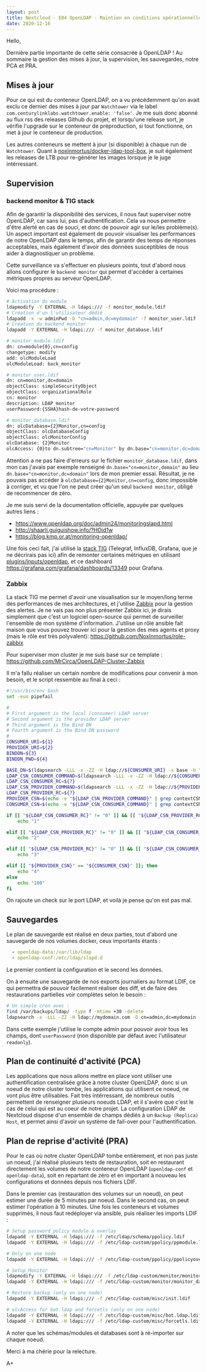 ```yaml
---
layout: post
title: Nextcloud - E04 OpenLDAP - Maintien en conditions opérationnelles
date: 2020-12-16
---
```


Hello,

Dernière partie importante de cette série consacrée à OpenLDAP ! Au sommaire la gestion des mises à jour, la supervision, les sauvegardes, notre PCA et PRA.

## Mises à jour

Pour ce qui est du conteneur OpenLDAP, on a vu précédemment qu'on avait exclu ce dernier des mises à jour par `Watchtower` via le label `com.centurylinklabs.watchtower.enable: 'false'`. Je me suis donc abonné au flux rss des releases Github du projet, et lorsqu'une release sort, je vérifie l'upgrade sur le conteneur de préproduction, si tout fonctionne, on met à jour le conteneur de production.

Les autres conteneurs se mettent à jour (si disponible) à chaque run de `Watchtower`. Quant à [noxinmortus/docker-ldap-tool-box](https://github.com/NoxInmortus/docker-ldap-tool-box), je suit également les releases de LTB pour re-générer les images lorsque je le juge intérressant.

## Supervision
### backend monitor & TIG stack
Afin de garantir la disponibilité des services, il nous faut superviser notre OpenLDAP, car sans lui, pas d'authentification. Cela va nous permettre d'être alerté en cas de souci, et donc de pouvoir agir sur le/les problème(s). Un aspect important est également de pouvoir visualiser les performances de notre OpenLDAP dans le temps, afin de garantir des temps de réponses acceptables, mais également d'avoir des données susceptibles de nous aider à diagnostiquer un problème.

Cette surveillance va s'effectuer en plusieurs points, tout d'abord nous allons configurer le `backend monitor` qui permet d'accéder à certaines métriques propres au serveur OpenLDAP.

Voici ma procédure :
```bash
# Activation du module
ldapmodify -Y EXTERNAL -H ldapi:/// -f monitor_module.ldif
# Création d'un l'utilisateur dédié
ldapadd -x -w adminPwd -D "cn=admin,dc=mydomain" -f monitor_user.ldif
# Création du backend monitor
ldapadd -Y EXTERNAL -H ldapi:/// -f monitor_database.ldif

# monitor_module.ldif
dn: cn=module{0},cn=config
changetype: modify
add: olcModuleLoad
olcModuleLoad: back_monitor

# monitor_user.ldif
dn: cn=monitor,dc=domain
objectClass: simpleSecurityObject
objectClass: organizationalRole
cn: monitor
description: LDAP monitor
userPassword:{SSHA}hash-de-votre-password

# monitor_database.ldif
dn: olcDatabase={2}Monitor,cn=config
objectClass: olcDatabaseConfig
objectClass: olcMonitorConfig
olcDatabase: {2}Monitor
olcAccess: {0}to dn.subtree="cn=Monitor" by dn.base="cn=monitor,dc=domain" read by * none
```

Attention a ne pas faire d'erreurs sur le fichier `monitor_database.ldif`, dans mon cas j'avais par exemple renseigné `dn.base="cn=monitor,domain"` au lieu `dn.base="cn=monitor,dc=domain"` lors de mon premier essai. Résultat, je ne pouvais pas accéder à `olcDatabase={2}Monitor,cn=config`, donc impossible à corriger, et vu que l'on ne peut créer qu'un seul `backend monitor`, obligé de recommencer de zéro.

Je me suis servi de la documentation officielle, appuyée par quelques autres liens :

- <https://www.openldap.org/doc/admin24/monitoringslapd.html>
- <http://shaarli.guiguishow.info/?HOid1w>
- <https://blog.kmp.or.at/monitoring-openldap/>

Une fois ceci fait, j'ai utilisé la [stack TIG](https://www.techrepublic.com/article/how-to-install-a-tig-stack-on-ubuntu-18-04/) (Telegraf, InfluxDB, Grafana, que je ne décrirais pas ici) afin de remonter certaines métriques en utilisant [plugins/inputs/openldap](https://github.com/influxdata/telegraf/tree/master/plugins/inputs/openldap), et ce dashboard <https://grafana.com/grafana/dashboards/13349> pour Grafana.

### Zabbix
La stack TIG me permet d'avoir une visualisation sur le moyen/long terme des performances de mes architectures, et j'utilise [Zabbix](https://www.zabbix.com/) pour la gestion des alertes. Je ne vais pas non plus présenter Zabbix ici, je dirais simplement que c'est un logiciel open-source qui permet de surveiller l'ensemble de mon système d'information. J'utilise un rôle ansible fait maison que vous pouvez trouver ici pour la gestion des mes agents et proxy (mais le rôle est très polyvalent): <https://github.com/NoxInmortus/role-zabbix>

Pour superviser mon cluster je me suis basé sur ce template : <https://github.com/MrCirca/OpenLDAP-Cluster-Zabbix>

Il m'a fallu réaliser un certain nombre de modifications pour convenir à mon besoin, et le script ressemble au final à ceci :
```bash
#!/usr/bin/env bash
set -euo pipefail

#
# First argument is the local (consumer) LDAP server
# Second argument is the provider LDAP server
# Third argument is the Bind DN
# Fourth argument is the Bind DN password
#
CONSUMER_URI=${1}
PROVIDER_URI=${2}
BINDDN=${3}
BINDDN_PWD=${4}

BASE_DN=$(ldapsearch -LLL -x -ZZ -H ldap://${CONSUMER_URI} -s base -b "" "namingContexts" 2> /dev/null | grep namingContexts | awk '{ print $2 }')
LDAP_CSN_CONSUMER_COMMAND=$(ldapsearch -LLL -x -ZZ -H ldap://${CONSUMER_URI} -D "${BINDDN}" -w "${BINDDN_PWD}" -s base -b "${BASE_DN}" contextCSN 2> /dev/null)
LDAP_CSN_CONSUMER_RC=${?}
LDAP_CSN_PROVIDER_COMMAND=$(ldapsearch -LLL -x -ZZ -H ldap://${PROVIDER_URI} -D "${BINDDN}" -w "${BINDDN_PWD}" -s base -b "${BASE_DN}" contextCSN 2> /dev/null)
LDAP_CSN_PROVIDER_RC=${?}
PROVIDER_CSN=$(echo -e "${LDAP_CSN_PROVIDER_COMMAND}" | grep contextCSN | cut -d " " -f 2)
CONSUMER_CSN=$(echo -e "${LDAP_CSN_CONSUMER_COMMAND}" | grep contextCSN | cut -d " " -f 2)

if [[ "${LDAP_CSN_CONSUMER_RC}" != "0" ]] && [[ "${LDAP_CSN_PROVIDER_RC}" == "0" ]]; then
 	echo "1"

elif [[ "${LDAP_CSN_PROVIDER_RC}" != "0" ]] && [[ "${LDAP_CSN_CONSUMER_RC}" == "0" ]]; then
	echo "2"

elif [[ "${LDAP_CSN_PROVIDER_RC}" != "0" ]] && [[ "${LDAP_CSN_CONSUMER_RC}" != "0"  ]]; then
	echo "3"

elif [[ "${PROVIDER_CSN}" == "${CONSUMER_CSN}" ]]; then
	echo "4"
else
	echo "100"
fi
```

On rajoute un check sur le port LDAP, et voilà je pense qu'on est pas mal.

## Sauvegardes

Le plan de sauvegarde est réalisé en deux parties, tout d'abord une sauvegarde de nos volumes docker, ceux importants étants :
```yaml
  - openldap-data:/var/lib/ldap
  - openldap-conf:/etc/ldap/slapd.d
```
Le premier contient la configuration et le second les données.

On à ensuite une sauvegarde de nos exports journaliers au format LDIF, ce qui permettra de pouvoir facilement réaliser des diff, et de faire des restaurations partielles voir complètes selon le besoin :
```bash
# Un simple cron avec :
find /var/backups/ldap/ -type f -mtime +30 -delete
ldapsearch -x -LLL -ZZ -H ldap://mydomain.com -D cn=admin,dc=mydomain -w adminPwd -b "dc=mydomain" "(objectClass=*)" > /var/backups/ldap/$(date '+%F').ldap.backup.ldif
```

Dans cette exemple j'utilise le compte admin pour pouvoir avoir tous les champs, dont `userPassword` (non disponible par défaut avec l'utilisateur `readonly`).

## Plan de continuité d'activité (PCA)

Les applications que nous allons mettre en place vont utiliser une authentification centralisée grâce à notre cluster OpenLDAP, donc si un noeud de notre cluster tombe, les applications qui utilisent ce noeud, ne vont plus être utilisables. Fait très intérressant, de nombreux outils permettent de renseigner plusieurs noeuds LDAP, et il s'avère que c'est le cas de celui qui est au coeur de notre projet. La configuration LDAP de Nextcloud dispose d'un ensemble de champs dédiés à un `Backup (Replica) Host`, et permet ainsi d'avoir un système de fail-over pour l'authentification.

## Plan de reprise d'activité (PRA)

Pour le cas où notre cluster OpenLDAP tombe entièrement, et non pas juste un noeud, j'ai réalisé plusieurs tests de restauration, soit en restaurant directement les volumes de notre conteneur OpenLDAP (`openldap-conf` et `openldap-data`), soit en repartant de zéro et en important à nouveau les configurations et données depuis nos fichiers LDIF.

Dans le premier cas (restauration des volumes sur un noeud), on peut estimer une durée de 5 minutes par noeud. Dans le second cas, on peut estimer l'opération à 10 minutes. Une fois les conteneurs et volumes supprimés, il nous faut redéployer via ansible, puis réaliser les imports LDIF :

```bash
# Setup password policy module & overlay
ldapadd -Y EXTERNAL -H ldapi:/// -f /etc/ldap/schema/ppolicy.ldif
ldapadd -Y EXTERNAL -H ldapi:/// -f /etc/ldap-custom/ppolicy/ppmodule.ldif

# Only on one node
ldapadd -Y EXTERNAL -H ldapi:/// -f /etc/ldap-custom/ppolicy/ppolicyoverlay.ldif

# Setup Monitor
ldapmodify -Y EXTERNAL -H ldapi:/// -f /etc/ldap-custom/monitor/monitor_module.ldif
ldapadd -Y EXTERNAL -H ldapi:/// -f /etc/ldap-custom/monitor/monitor_database.ldif

# Restore backup (only on one node)
ldapadd -Y EXTERNAL -H ldapi:/// -f /etc/ldap-custom/misc/init.ldif

# olcAccess for bot.ldap and forcetls (only on one node)
ldapadd -Y EXTERNAL -H ldapi:/// -f /etc/ldap-custom/misc/bot.ldap.ldif
ldapadd -Y EXTERNAL -H ldapi:/// -f /etc/ldap-custom/misc/forcetls.ldif
```

A noter que les schémas/modules et databases sont à ré-importer sur chaque noeud.

Merci à ma chérie pour la relecture.

A+
